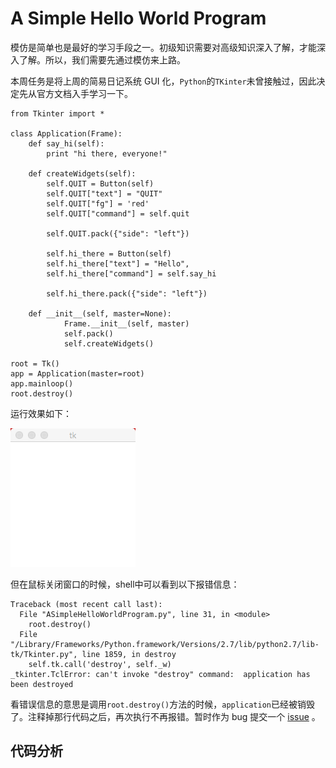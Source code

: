 # A Simple Hello World Program

模仿是简单也是最好的学习手段之一。初级知识需要对高级知识深入了解，才能深入了解。所以，我们需要先通过模仿来上路。

本周任务是将上周的简易日记系统 GUI 化，`Python`的`TKinter`未曾接触过，因此决定先从官方文档入手学习一下。

```
from Tkinter import *

class Application(Frame):
	def say_hi(self):
		print "hi there, everyone!"
	
	def createWidgets(self):
		self.QUIT = Button(self)
		self.QUIT["text"] = "QUIT"
		self.QUIT["fg"] = 'red'
		self.QUIT["command"] = self.quit
		
		self.QUIT.pack({"side": "left"})
		
		self.hi_there = Button(self)
		self.hi_there["text"] = "Hello",
		self.hi_there["command"] = self.say_hi
		
		self.hi_there.pack({"side": "left"})
		
	def __init__(self, master=None):
			Frame.__init__(self, master)
			self.pack()
			self.createWidgets()

root = Tk()
app = Application(master=root)
app.mainloop()
root.destroy() 
```
运行效果如下：

![ASimpleHelloWorldProgram-0.png](./ASimpleHelloWorldProgram-0.png)

但在鼠标关闭窗口的时候，shell中可以看到以下报错信息：

```
Traceback (most recent call last):
  File "ASimpleHelloWorldProgram.py", line 31, in <module>
    root.destroy() 
  File "/Library/Frameworks/Python.framework/Versions/2.7/lib/python2.7/lib-tk/Tkinter.py", line 1859, in destroy
    self.tk.call('destroy', self._w)
_tkinter.TclError: can't invoke "destroy" command:  application has been destroyed
```
看错误信息的意思是调用`root.destroy()`方法的时候，`application`已经被销毁了。注释掉那行代码之后，再次执行不再报错。暂时作为 bug 提交一个 [issue](https://github.com/faketooth/OMOOC2py/issues/3) 。

## 代码分析
